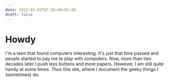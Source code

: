 ```yaml
---
date: 2022-03-02T07:56:08+01:00
draft: false
---
```

# Howdy
I'm a teen that found computers interesting. It's just that time passed and people started to pay me to play with computers. Now, more than two decades later I push less buttons and more papers. However, I am still quite handy at some times. Thus this site, where I document the geeky things I (sometimes) do.
